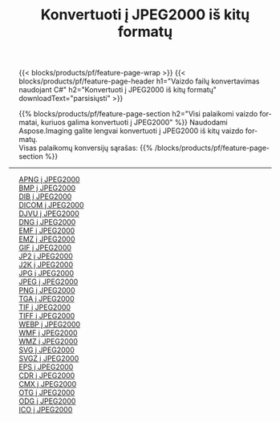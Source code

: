 ﻿---
title: Konvertuoti į JPEG2000 iš kitų formatų 
weight: 3920
url: /lt/java/conversion/to/jpeg2000 
lang: lt
langdirlevel: 2
locales: zh-hans,ja,it,ru,de,es,fr,nl,id,lt,pl,pt,vi,tr,ko,zh-hant,ar,hi,th,sv,cs,uk,he
description: Naudodami Aspose.Imaging galite lengvai konvertuoti į JPEG2000 iš kitų formatų
---

{{< blocks/products/pf/feature-page-wrap >}}
{{< blocks/products/pf/feature-page-header h1="Vaizdo failų konvertavimas naudojant C#" h2="Konvertuoti į JPEG2000 iš kitų formatų" downloadText="parsisiųsti" >}}


{{% blocks/products/pf/feature-page-section  h2="Visi palaikomi vaizdo formatai, kuriuos galima konvertuoti į JPEG2000" %}}
Naudodami Aspose.Imaging galite lengvai konvertuoti į JPEG2000 iš kitų vaizdo formatų.
<br/>
Visas palaikomų konversijų sąrašas:
{{% /blocks/products/pf/feature-page-section %}}
<div class="container-fluid productfamilypage bg-gray">
    <div class="convertypes bg-gray agp-content section">
        <div class="container">
		<hr style="margin-left:-20px;"/>
		<div class="row other-converters">
		    <div class='col-md-2 other-converter remove-lp remove-rp'><a href="/imaging/lt/java/conversion/apng-to-jpeg2000" >APNG į JPEG2000</a></div>
<div class='col-md-2 other-converter remove-lp remove-rp'><a href="/imaging/lt/java/conversion/bmp-to-jpeg2000" >BMP į JPEG2000</a></div>
<div class='col-md-2 other-converter remove-lp remove-rp'><a href="/imaging/lt/java/conversion/dib-to-jpeg2000" >DIB į JPEG2000</a></div>
<div class='col-md-2 other-converter remove-lp remove-rp'><a href="/imaging/lt/java/conversion/dicom-to-jpeg2000" >DICOM į JPEG2000</a></div>
<div class='col-md-2 other-converter remove-lp remove-rp'><a href="/imaging/lt/java/conversion/djvu-to-jpeg2000" >DJVU į JPEG2000</a></div>
<div class='col-md-2 other-converter remove-lp remove-rp'><a href="/imaging/lt/java/conversion/dng-to-jpeg2000" >DNG į JPEG2000</a></div>
<div class='col-md-2 other-converter remove-lp remove-rp'><a href="/imaging/lt/java/conversion/emf-to-jpeg2000" >EMF į JPEG2000</a></div>
<div class='col-md-2 other-converter remove-lp remove-rp'><a href="/imaging/lt/java/conversion/emz-to-jpeg2000" >EMZ į JPEG2000</a></div>
<div class='col-md-2 other-converter remove-lp remove-rp'><a href="/imaging/lt/java/conversion/gif-to-jpeg2000" >GIF į JPEG2000</a></div>
<div class='col-md-2 other-converter remove-lp remove-rp'><a href="/imaging/lt/java/conversion/jp2-to-jpeg2000" >JP2 į JPEG2000</a></div>
<div class='col-md-2 other-converter remove-lp remove-rp'><a href="/imaging/lt/java/conversion/j2k-to-jpeg2000" >J2K į JPEG2000</a></div>
<div class='col-md-2 other-converter remove-lp remove-rp'><a href="/imaging/lt/java/conversion/jpg-to-jpeg2000" >JPG į JPEG2000</a></div>
<div class='col-md-2 other-converter remove-lp remove-rp'><a href="/imaging/lt/java/conversion/jpeg-to-jpeg2000" >JPEG į JPEG2000</a></div>
<div class='col-md-2 other-converter remove-lp remove-rp'><a href="/imaging/lt/java/conversion/png-to-jpeg2000" >PNG į JPEG2000</a></div>
<div class='col-md-2 other-converter remove-lp remove-rp'><a href="/imaging/lt/java/conversion/tga-to-jpeg2000" >TGA į JPEG2000</a></div>
<div class='col-md-2 other-converter remove-lp remove-rp'><a href="/imaging/lt/java/conversion/tif-to-jpeg2000" >TIF į JPEG2000</a></div>
<div class='col-md-2 other-converter remove-lp remove-rp'><a href="/imaging/lt/java/conversion/tiff-to-jpeg2000" >TIFF į JPEG2000</a></div>
<div class='col-md-2 other-converter remove-lp remove-rp'><a href="/imaging/lt/java/conversion/webp-to-jpeg2000" >WEBP į JPEG2000</a></div>
<div class='col-md-2 other-converter remove-lp remove-rp'><a href="/imaging/lt/java/conversion/wmf-to-jpeg2000" >WMF į JPEG2000</a></div>
<div class='col-md-2 other-converter remove-lp remove-rp'><a href="/imaging/lt/java/conversion/wmz-to-jpeg2000" >WMZ į JPEG2000</a></div>
<div class='col-md-2 other-converter remove-lp remove-rp'><a href="/imaging/lt/java/conversion/svg-to-jpeg2000" >SVG į JPEG2000</a></div>
<div class='col-md-2 other-converter remove-lp remove-rp'><a href="/imaging/lt/java/conversion/svgz-to-jpeg2000" >SVGZ į JPEG2000</a></div>
<div class='col-md-2 other-converter remove-lp remove-rp'><a href="/imaging/lt/java/conversion/eps-to-jpeg2000" >EPS į JPEG2000</a></div>
<div class='col-md-2 other-converter remove-lp remove-rp'><a href="/imaging/lt/java/conversion/cdr-to-jpeg2000" >CDR į JPEG2000</a></div>
<div class='col-md-2 other-converter remove-lp remove-rp'><a href="/imaging/lt/java/conversion/cmx-to-jpeg2000" >CMX į JPEG2000</a></div>
<div class='col-md-2 other-converter remove-lp remove-rp'><a href="/imaging/lt/java/conversion/otg-to-jpeg2000" >OTG į JPEG2000</a></div>
<div class='col-md-2 other-converter remove-lp remove-rp'><a href="/imaging/lt/java/conversion/odg-to-jpeg2000" >ODG į JPEG2000</a></div>
<div class='col-md-2 other-converter remove-lp remove-rp'><a href="/imaging/lt/java/conversion/ico-to-jpeg2000" >ICO į JPEG2000</a></div>
                </div>
        </div>
    </div>
</div>
<br/>

